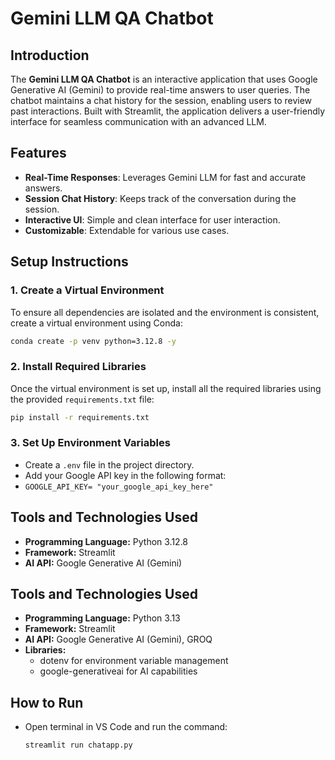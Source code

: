 # Gemini LLM QA Chatbot

## Introduction
The **Gemini LLM QA Chatbot** is an interactive application that uses Google Generative AI (Gemini) to provide real-time answers to user queries. The chatbot maintains a chat history for the session, enabling users to review past interactions. Built with Streamlit, the application delivers a user-friendly interface for seamless communication with an advanced LLM.

## Features
- **Real-Time Responses**: Leverages Gemini LLM for fast and accurate answers.
- **Session Chat History**: Keeps track of the conversation during the session.
- **Interactive UI**: Simple and clean interface for user interaction.
- **Customizable**: Extendable for various use cases.
  
## Setup Instructions

### 1. Create a Virtual Environment
To ensure all dependencies are isolated and the environment is consistent, create a virtual environment using Conda:

```sh
conda create -p venv python=3.12.8 -y
```

### 2. Install Required Libraries
Once the virtual environment is set up, install all the required libraries using the provided `requirements.txt` file:

```sh
pip install -r requirements.txt
```

### 3. Set Up Environment Variables
- Create a `.env` file in the project directory.
- Add your Google API key in the following format:
- 
  `GOOGLE_API_KEY= "your_google_api_key_here"`

## Tools and Technologies Used
- **Programming Language:** Python 3.12.8
- **Framework:** Streamlit
- **AI API:** Google Generative AI (Gemini)
## Tools and Technologies Used
- **Programming Language:** Python 3.13
- **Framework:** Streamlit
- **AI API:** Google Generative AI (Gemini), GROQ
- **Libraries:**
  - dotenv for environment variable management
  - google-generativeai for AI capabilities

## How to Run
- Open terminal in VS Code and run the command:
   
   ```sh
  streamlit run chatapp.py
   ```
